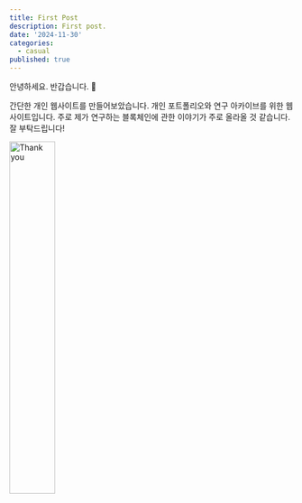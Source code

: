 ```yaml
---
title: First Post
description: First post.
date: '2024-11-30'
categories:
  - casual
published: true
---
```


안녕하세요. 반갑습니다. 👋

간단한 개인 웹사이트를 만들어보았습니다. 개인 포트폴리오와 연구 아카이브를 위한 웹사이트입니다. 주로 제가 연구하는 블록체인에 관한 이야기가 주로 올라올 것 같습니다. 잘 부탁드립니다!

<img src="/images/thank-you.jpeg" alt="Thank you" width="40%" />
